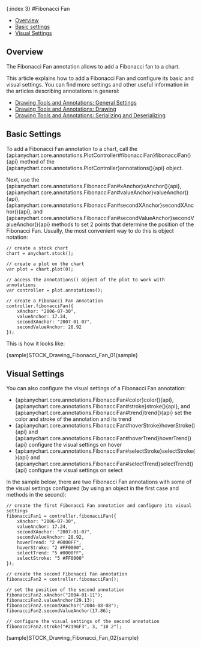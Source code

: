 {:index 3}
#Fibonacci Fan

* [Overview](#overview)
* [Basic settings](#basic_settings)
* [Visual Settings](#visual_settings)

## Overview

The Fibonacci Fan annotation allows to add a Fibonacci fan to a chart.

This article explains how to add a Fibonacci Fan and configure its basic and visual settings. You can find more settings and other useful information in the articles describing annotations in general:

* [Drawing Tools and Annotations: General Settings](General_Settings)
* [Drawing Tools and Annotations: Drawing](Drawing)
* [Drawing Tools and Annotations: Serializing and Deserializing](Serializing_Deserializing)

## Basic Settings

To add a Fibonacci Fan annotation to a chart, call the {api:anychart.core.annotations.PlotController#fibonacciFan}fibonacciFan(){api} method of the {api:anychart.core.annotations.PlotController}annotations(){api} object.

Next, use the {api:anychart.core.annotations.FibonacciFan#xAnchor}xAnchor(){api}, {api:anychart.core.annotations.FibonacciFan#valueAnchor}valueAnchor(){api}, {api:anychart.core.annotations.FibonacciFan#secondXAnchor}secondXAnchor(){api}, and {api:anychart.core.annotations.FibonacciFan#secondValueAnchor}secondValueAnchor(){api} methods to set 2 points that determine the position of the Fibonacci Fan. Usually, the most convenient way to do this is object notation:

```
// create a stock chart
chart = anychart.stock();

// create a plot on the chart
var plot = chart.plot(0);

// access the annotations() object of the plot to work with annotations
var controller = plot.annotations();

// create a Fibonacci Fan annotation
controller.fibonacciFan({
    xAnchor: "2006-07-30",
    valueAnchor: 17.24,
    secondXAnchor: "2007-01-07",
    secondValueAnchor: 28.92
});
```

This is how it looks like:

{sample}STOCK\_Drawing\_Fibonacci\_Fan\_01{sample}

## Visual Settings

You can also configure the visual settings of a Fibonacci Fan annotation:

* {api:anychart.core.annotations.FibonacciFan#color}color(){api}, {api:anychart.core.annotations.FibonacciFan#stroke}stroke(){api}, and {api:anychart.core.annotations.FibonacciFan#trend}trend(){api} set the color and stroke of the annotation and its trend
* {api:anychart.core.annotations.FibonacciFan#hoverStroke}hoverStroke(){api} and {api:anychart.core.annotations.FibonacciFan#hoverTrend}hoverTrend(){api} configure the visual settings on hover
* {api:anychart.core.annotations.FibonacciFan#selectStroke}selectStroke(){api} and {api:anychart.core.annotations.FibonacciFan#selectTrend}selectTrend(){api} configure the visual settings on select

In the sample below, there are two Fibonacci Fan annotations with some of the visual settings configured (by using an object in the first case and methods in the second):

```
// create the first Fibonacci Fan annotation and configure its visual settings
fibonacciFan1 = controller.fibonacciFan({
    xAnchor: "2006-07-30",
    valueAnchor: 17.24,
    secondXAnchor: "2007-01-07",
    secondValueAnchor: 28.92,
    hoverTrend: "2 #0000FF",
    hoverStroke: "2 #FF0000",
    selectTrend: "5 #0000FF",
    selectStroke: "5 #FF0000"        
});

// create the second Fibonacci Fan annotation
fibonacciFan2 = controller.fibonacciFan();

// set the position of the second annotation
fibonacciFan2.xAnchor("2004-01-11");
fibonacciFan2.valueAnchor(29.13);
fibonacciFan2.secondXAnchor("2004-08-08");
fibonacciFan2.secondValueAnchor(17.86);
 
// configure the visual settings of the second annotation
fibonacciFan2.stroke("#2196F3", 3, "10 2");
```

{sample}STOCK\_Drawing\_Fibonacci\_Fan\_02{sample}